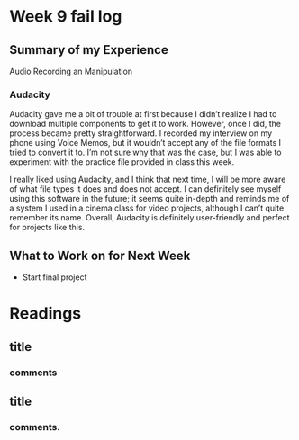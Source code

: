 # Week 9 fail log
## Summary of my Experience
Audio Recording an Manipulation

### Audacity 
Audacity gave me a bit of trouble at first because I didn’t realize I had to download multiple components to get it to work. However, once I did, the process became pretty straightforward. I recorded my interview on my phone using Voice Memos, but it wouldn’t accept any of the file formats I tried to convert it to. I’m not sure why that was the case, but I was able to experiment with the practice file provided in class this week. 

I really liked using Audacity, and I think that next time, I will be more aware of what file types it does and does not accept. I can definitely see myself using this software in the future; it seems quite in-depth and reminds me of a system I used in a cinema class for video projects, although I can’t quite remember its name. Overall, Audacity is definitely user-friendly and perfect for projects like this.
## What to Work on for Next Week
- Start final project

# Readings

## title
### comments

## title
### comments.


